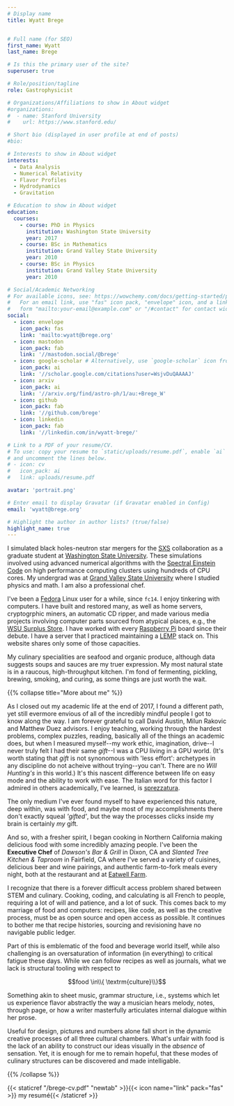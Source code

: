 ```yaml
---
# Display name
title: Wyatt Brege


# Full name (for SEO)
first_name: Wyatt
last_name: Brege

# Is this the primary user of the site?
superuser: true

# Role/position/tagline
role: Gastrophysicist

# Organizations/Affiliations to show in About widget
#organizations:
#  - name: Stanford University
#    url: https://www.stanford.edu/

# Short bio (displayed in user profile at end of posts)
#bio: 

# Interests to show in About widget
interests:
  - Data Analysis
  - Numerical Relativity
  - Flavor Profiles
  - Hydrodynamics
  - Gravitation

# Education to show in About widget
education:
  courses:
    - course: PhD in Physics
      institution: Washington State University
      year: 2017
    - course: BSc in Mathematics
      institution: Grand Valley State University
      year: 2010
    - course: BSc in Physics
      institution: Grand Valley State University
      year: 2010

# Social/Academic Networking
# For available icons, see: https://wowchemy.com/docs/getting-started/page-builder/#icons
#   For an email link, use "fas" icon pack, "envelope" icon, and a link in the
#   form "mailto:your-email@example.com" or "/#contact" for contact widget.
social:
  - icon: envelope
    icon_pack: fas
    link: 'mailto:wyatt@brege.org'
  - icon: mastodon
    icon_pack: fab
    link: '//mastodon.social/@brege'
  - icon: google-scholar # Alternatively, use `google-scholar` icon from `ai` icon pack
    icon_pack: ai
    link: '//scholar.google.com/citations?user=WsjvDuQAAAAJ'
  - icon: arxiv 
    icon_pack: ai
    link: '//arxiv.org/find/astro-ph/1/au:+Brege_W'
  - icon: github
    icon_pack: fab
    link: '//github.com/brege'
  - icon: linkedin
    icon_pack: fab
    link: '//linkedin.com/in/wyatt-brege/'

# Link to a PDF of your resume/CV.
# To use: copy your resume to `static/uploads/resume.pdf`, enable `ai` icons in `params.yaml`,
# and uncomment the lines below.
# - icon: cv
#   icon_pack: ai
#   link: uploads/resume.pdf

avatar: 'portrait.png'

# Enter email to display Gravatar (if Gravatar enabled in Config)
email: 'wyatt@brege.org'

# Highlight the author in author lists? (true/false)
highlight_name: true
---
```


I simulated black holes-neutron star mergers for the [SXS](https://black-holes.org) collaboration as a graduate student at [Washington State University](https://physics.wsu.edu).  These simulations involved using advanced numerical algorithms with the [Spectral Einstein Code](https://www.black-holes.org/code/SpEC.html) on high performance computing clusters using hundreds of CPU cores.
My undergrad was at [Grand Valley State University](https://gvsu.edu) where I studied physics and math.
I am also a professional chef. 

I've been a [Fedora](https://getfedora.org) Linux user for a while, since `fc14`.
I enjoy tinkering with computers.
I have built and restored many, as well as home servers, cryptogrphic miners, an automatic CD ripper, and made various media projects involving computer parts sourced from atypical places, e.g., the [WSU Surplus Store](https://surplus.wsu.edu/). 
I have worked with every [Raspberry Pi](https://www.raspberrypi.com/) board since their debute. 
I have a server that I practiced maintaining a [LEMP](https://lemp.io/) stack on.
This website shares only some of those capacities.


My culinary specialities are seafood and organic produce, although data suggests soups and sauces are my truer expression.
My most natural state is in a raucous, high-throughput kitchen. 
I'm fond of fermenting, pickling, brewing, smoking, and curing, as some things are just worth the wait.

{{% collapse title="More about me" %}}

As I closed out my academic life at the end of 2017, I found a different path, yet still evermore envious of all of the incredibly mindful people I got to know along the way.
I am forever grateful to call David Austin, Milun Rakovic and Matthew Duez advisors.
I enjoy teaching, working through the hardest problems, complex puzzles, reading, basically all of the things an academic does, but when I measured myself--my work ethic, imagination, drive--I never truly felt I had their same *gift*--I was a CPU living in a GPU world.
(It's worth stating that *gift* is not synonomous with 'less effort': archetypes in any discipline do not acheive without trying--you can't.  There are no *Will Hunting's* in this world.)
It's this nascent difference between life on easy mode and the ability to work with ease. 
The Italian word for this factor I admired in others academically, I've learned, is [sprezzatura](https://en.wikipedia.org/wiki/Sprezzatura).  

The only medium I've ever found myself to have experienced this nature, deep within, was with food, and maybe most of my accomplishments there don't exactly squeal *'gifted'*, but the way the processes clicks inside my brain is certainly *my* gift.

And so, with a fresher spirit, I began cooking in Northern California making delicious food with some incredibly amazing people.
I've been the **Executive Chef** of *Dawson's Bar & Grill* in Dixon, CA and *Slanted Tree Kitchen & Taproom* in Fairfield, CA where I've served a variety of cuisines, delicious beer and wine pairings, and authentic farm-to-fork meals every night, both at the restaurant and at [Eatwell Farm](https://eatwell.com).

I recognize that there is a forever difficult access problem shared between STEM and culinary.  Cooking, coding, and calculating is all French to people, requiring a lot of will and patience, and a lot of suck.
This comes back to my marriage of food and computers: recipes, like code, as well as the creative process, must be as open source and open access as possible.
It continues to bother me that recipe histories, sourcing and revisioning have no navigable public ledger.

Part of this is emblematic of the food and beverage world itself, while also challenging is an oversaturation of information (in everything) to critical fatigue these days.
While we can follow recipes as well as journals, what we lack is structural tooling with respect to 

$$food \in\\{ \textrm{culture}\\}$$

Something akin to sheet music, grammar structure, i.e., systems which let us experience flavor abstractly the way a musician hears melody, notes, through page, or how a writer masterfully articulates internal dialogue within her prose.

Useful for design, pictures and numbers alone fall short in the dynamic creative processes of all three cultural chambers.
What's unfair with food is the lack of an ability to construct our ideas visually in the *absence* of sensation.
Yet, it is enough for me to remain hopeful, that these modes of culinary structures can be discovered and made intelligable. 

{{% /collapse %}}



{{< staticref "/brege-cv.pdf" "newtab" >}}{{< icon name="link" pack="fas" >}} my resumé{{< /staticref >}}


